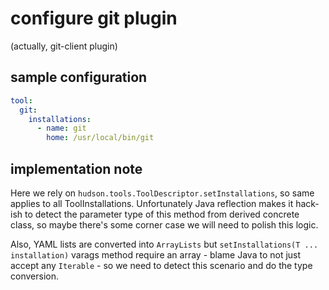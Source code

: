 # configure git plugin

(actually, git-client plugin)

## sample configuration

```yaml
tool:
  git:
    installations:
      - name: git
        home: /usr/local/bin/git
```

## implementation note

Here we rely on `hudson.tools.ToolDescriptor.setInstallations`, so same applies to all ToolInstallations.
Unfortunately Java reflection makes it hack-ish to detect the parameter type of this method from derived concrete 
class, so maybe there's some corner case we will need to polish this logic.

Also, YAML lists are converted into `ArrayLists` but `setInstallations(T ... installation)` varags method require
an array - blame Java to not just accept any `Iterable` - so we need to detect this scenario and do the type 
conversion. 
